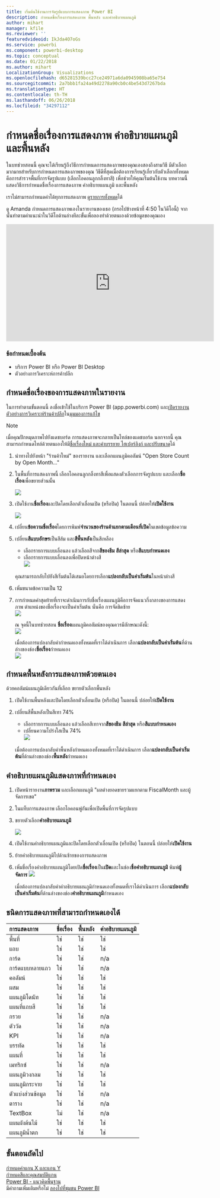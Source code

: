 ```yaml
---
title: เริ่มต้นใช้งานการจัดรูปแบบการแสดงภาพ Power BI
description: กำหนดชื่อเรื่องการแสดงภาพ พื้นหลัง และคำอธิบายแผนภูมิ
author: mihart
manager: kfile
ms.reviewer: ''
featuredvideoid: IkJda4O7oGs
ms.service: powerbi
ms.component: powerbi-desktop
ms.topic: conceptual
ms.date: 01/22/2018
ms.author: mihart
LocalizationGroup: Visualizations
ms.openlocfilehash: d65281539bcc27ce24971a6da0945908ba65e754
ms.sourcegitcommit: 2a7bbb1fa24a49d2278a90cb0c4be543d7267bda
ms.translationtype: HT
ms.contentlocale: th-TH
ms.lasthandoff: 06/26/2018
ms.locfileid: "34297112"
---
```

# <a name="customize-visualization-titles-legends-and-backgrounds"></a>กำหนดชื่อเรื่องการแสดงภาพ คำอธิบายแผนภูมิ และพื้นหลัง
ในบทช่วยสอนนี้ คุณจะได้เรียนรู้ถึงวิธีการกำหนดการแสดงภาพของคุณเองสองถึงสามวิธี   มีตัวเลือกมากมายสำหรับการกำหนดการแสดงภาพของคุณ วิธีดีที่สุดเมื่อต้องการเรียนรู้เกี่ยวกับตัวเลือกทั้งหมดคือการสำรวจพื้นที่การจัดรูปแบบ (เลือกไอคอนลูกกลิ้งทาสี)  เพื่อช่วยให้คุณเริ่มต้นใช้งาน บทความนี้แสดงวิธีการกำหนดชื่อเรื่องการแสดงภาพ คำอธิบายแผนภูมิ และพื้นหลัง  

เราไม่สามารถกำหนดค่าได้ทุกการแสดงภาพ [ดูรายการทั้งหมด](#list)ได้  

ดู Amanda กำหนดการแสดงภาพเองในรายงานของเธอ (กรอไปข้างหน้าที่ 4:50 ในวิดีโอนี้) จากนั้นทำตามคำแนะนำในวิดีโอด้านล่างทีละขั้นเพื่อลองทำด้วยตนเองด้วยข้อมูลของคุณเอง

<iframe width="560" height="315" src="https://www.youtube.com/embed/IkJda4O7oGs" frameborder="0" allowfullscreen></iframe>

### <a name="prerequisites"></a>ข้อกำหนดเบื้องต้น
- บริการ Power BI หรือ Power BI Desktop
- ตัวอย่างการวิเคราะห์การค้าปลีก

## <a name="customize-visualization-titles-in-reports"></a>กำหนดชื่อเรื่องของการแสดงภาพในรายงาน
ในการทำตามขั้นตอนนี้ ลงชื่อเข้าใช้ในบริการ Power BI (app.powerbi.com) และ[เปิดรายงานตัวอย่างการวิเคราะห์ร้านค้าปลีก](sample-datasets.md)ใน[มุมมองการแก้ไข](service-interact-with-a-report-in-editing-view.md)

> [!NOTE]
> เมื่อคุณปักหมุดภาพไปยังแดชบอร์ด การแสดงภาพจะกลายเป็นไทล์ของแดชบอร์ด  นอกจากนี้ คุณสามารถกำหนดไทล์ด้วยตนเองให้มี[ชื่อเรื่องใหม่ และคำบรรยาย ไฮเปอร์ลิงก์ และปรับขนาด](service-dashboard-edit-tile.md)ได้
> 
> 

1. นำทางไปยังหน้า "ร้านค้าใหม่" ของรายงาน และเลือกแผนภูมิคอลัมน์ "Open Store Count by Open Month..."
2. ในพื้นที่การแสดงภาพนี้ เลือกไอคอนลูกกลิ้งทาสีเพื่อแสดงตัวเลือกการจัดรูปแบบ  และเลือก**ชื่อเรื่อง**เพื่อขยายส่วนนั้น  
   
   ![](media/power-bi-visualization-customize-title-background-and-legend/power-bi-formatting-menu.png)
3. เปิดใช้งาน**ชื่อเรื่อง**และปิดโดยเลือกตัวเลื่อนเปิด (หรือปิด) ในตอนนี้ ปล่อยให้**เปิดใช้งาน**  
   
   ![](media/power-bi-visualization-customize-title-background-and-legend/onoffslider.png)
4. เปลี่ยน**ข้อความชื่อเรื่อง**โดยการพิมพ์**จำนวนของร้านค้าแยกตามเดือนที่เปิด**ในเขตข้อมูลข้อความ  
5. เปลี่ยน**สีแบบอักษร**เป็นสีส้ม และ**สีพื้นหลัง**เป็นสีเหลือง
   
   * เลือกรายการแบบเลื่อนลง แล้วเลือกสีจาก**สีของธีม** **สีล่าสุด** หรือ**สีแบบกำหนดเอง**
   * เลือกรายการแบบเลื่อนลงเพื่อปิดหน้าต่างสี  
     ![](media/power-bi-visualization-customize-title-background-and-legend/customizecolorpicker.png)
   
   คุณสามารถกลับไปยังสีเริ่มต้นได้เสมอโดยการเลือก**แปลงกลับเป็นค่าเริ่มต้น**ในหน้าต่างสี
6. เพิ่มขนาดข้อความเป็น 12
7. การกำหนดค่าสุดท้ายที่เราจะดำเนินการกับชื่อเรื่องแผนภูมิคือการจัดแนวกึ่งกลางของการแสดงภาพ ตำแหน่งของชื่อเรื่องจะเป็นค่าเริ่มต้น นั่นคือ การจัดชิดซ้าย  
   ![](media/power-bi-visualization-customize-title-background-and-legend/customizealign.png)
   
    ณ จุดนี้ในบทช่วยสอน **ชื่อเรื่อง**แผนภูมิคอลัมน์ของคุณควรมีลักษณะดังนี้:  
    ![](media/power-bi-visualization-customize-title-background-and-legend/tutorialprogress1.png)
   
    เมื่อต้องการแปลงกลับค่ากำหนดเองทั้งหมดที่เราได้ดำเนินการ เลือก**แปลงกลับเป็นค่าเริ่มต้น**ที่ด้านล่างของช่อง**ชื่อเรื่อง**กำหนดเอง  
    ![](media/power-bi-visualization-customize-title-background-and-legend/revertall.png)

## <a name="customize-visualization-backgrounds"></a>กำหนดพื้นหลังการแสดงภาพด้วยตนเอง
ด้วยคอลัมน์แผนภูมิเดียวกันที่เลือก ขยายตัวเลือกพื้นหลัง

1. เปิดใช้งานพื้นหลังและปิดโดยเลือกตัวเลื่อนเปิด (หรือปิด) ในตอนนี้ ปล่อยให้**เปิดใช้งาน**
2. เปลี่ยนสีพื้นหลังเป็นสีเทา 74%
   
   * เลือกรายการแบบเลื่อนลง แล้วเลือกสีเทาจาก**สีของธีม** **สีล่าสุด** หรือ**สีแบบกำหนดเอง**
   * เปลี่ยนความโปร่งใสเป็น 74%   
     ![](media/power-bi-visualization-customize-title-background-and-legend/power-bi-customize-background.png)
   
   เมื่อต้องการแปลงกลับค่าพื้นหลังกำหนดเองทั้งหมดที่เราได้ดำเนินการ เลือก**แปลงกลับเป็นค่าเริ่มต้น**ที่ด้านล่างของช่อง**พื้นหลัง**กำหนดเอง

## <a name="customize-visualization-legends"></a>คำอธิบายแผนภูมิแสดงภาพที่กำหนดเอง
1. เปิดหน้ารายงาน**ภาพรวม** และเลือกแผนภูมิ "ผลต่างยอดขายรวมแยกตาม FiscalMonth และผู้จัดการเขต"
2. ในแท็บการแสดงภาพ เลือกไอคอนพู่กันเพื่อเปิดพื้นที่การจัดรูปแบบ  
3. ขยายตัวเลือก**คำอธิบายแผนภูมิ**
   
      ![](media/power-bi-visualization-customize-title-background-and-legend/legend.png)
4. เปิดใช้งานคำอธิบายแผนภูมิและปิดโดยเลือกตัวเลื่อนเปิด (หรือปิด) ในตอนนี้ ปล่อยให้**เปิดใช้งาน**
5. ย้ายคำอธิบายแผนภูมิไปด้านซ้ายของการแสดงภาพ    
6. เพิ่มชื่อเรื่องคำอธิบายแผนภูมิโดยเปิด**ชื่อเรื่อง**เป็น**เปิด**และในช่อง**ชื่อคำอธิบายแผนภูมิ** พิมพ์**ผู้จัดการ**
   ![](media/power-bi-visualization-customize-title-background-and-legend/legend-move.png)
   
   เมื่อต้องการแปลงกลับค่าคำอธิบายแผนภูมิกำหนดเองทั้งหมดที่เราได้ดำเนินการ เลือก**แปลงกลับเป็นค่าเริ่มต้น**ที่ด้านล่างของช่อง**คำอธิบายแผนภูมิ**กำหนดเอง

<a name="list"></a>

## <a name="visualization-types-that-can-be-customized"></a>ชนิดการแสดงภาพที่สามารถกำหนดเองได้
| การแสดงภาพ | ชื่อเรื่อง | พื้นหลัง | คำอธิบายแผนภูมิ |
|:--- |:--- |:--- |:--- |
| พื้นที่ |ใช่ |ใช่ |ใช่ |
| แถบ |ใช่ |ใช่ |ใช่ |
| การ์ด |ใช่ |ใช่ |n/a |
| การ์ดแบบหลายแถว |ใช่ |ใช่ |n/a |
| คอลัมน์ |ใช่ |ใช่ |ใช่ |
| ผสม |ใช่ |ใช่ |ใช่ |
| แผนภูมิโดนัท |ใช่ |ใช่ |ใช่ |
| แผนที่แถบสี |ใช่ |ใช่ |ใช่ |
| กรวย |ใช่ |ใช่ |n/a |
| ตัววัด |ใช่ |ใช่ |n/a |
| KPI |ใช่ |ใช่ |n/a |
| บรรทัด |ใช่ |ใช่ |ใช่ |
| แผนที่ |ใช่ |ใช่ |ใช่ |
| เมทริกซ์ |ใช่ |ใช่ |n/a |
| แผนภูมิวงกลม |ใช่ |ใช่ |ใช่ |
| แผนภูมิกระจาย |ใช่ |ใช่ |ใช่ |
| ตัวแบ่งส่วนข้อมูล |ใช่ |ใช่ |n/a |
| ตาราง |ใช่ |ใช่ |n/a |
| TextBox |ไม่ |ใช่ |n/a |
| แผนผังต้นไม้ |ใช่ |ใช่ |ใช่ |
| แผนภูมิน้ำตก |ใช่ |ใช่ |ใช่ |

## <a name="next-steps"></a>ขั้นตอนถัดไป
[กำหนดค่าแกน X และแกน Y](power-bi-visualization-customize-x-axis-and-y-axis.md)  
[กำหนดสีและคุณสมบัติแกน](service-getting-started-with-color-formatting-and-axis-properties.md)  
[Power BI - แนวคิดพื้นฐาน](service-basic-concepts.md)  
มีคำถามเพิ่มเติมหรือไม่ [ลองไปที่ชุมชน Power BI](http://community.powerbi.com/)

